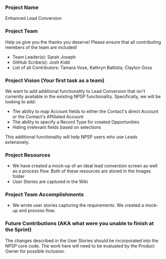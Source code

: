 ### Project Name
Enhanced Lead Conversion

### Project Team
Help us give you the thanks you deserve! Please ensure that all contributing members of the team are included!
* Team Leader(s): Sarah Joseph
* GitHub Scribe(s): Josh Kidd
* List of all Contributors: Tamara Vose, Kathryn Battista, Clayton Goss

### Project Vision (Your first task as a team)
We want to add additional functionality to Lead Conversion that isn't currently available in the existing NPSP functionality. Specifically, we will be looking to add:
* The ability to map Account fields to either the Contact's direct Account or the Contact's Affiliated Account
* The ability to specify a Record Type for created Opportunities
* Hiding irrelevant fields based on selections

This additional functionality will help NPSP users who use Leads extensively.

### Project Resources
* We have created a mock-up of an ideal lead conversion screen as well as a process flow. Both of these resources are stored in the Images folder
* User Stories are captured in the Wiki

### Project Team Accomplishments
* We wrote user stories capturing the requirements. We created a mock-up and process flow.

### Future Contributions (AKA what were you unable to finish at the Sprint)
The changes described in the User Stories should be incorporated into the NPSP core code. The work here will need to be evaluated by the Product Owner for possible inclusion.
